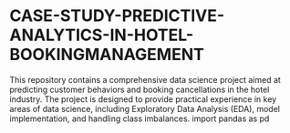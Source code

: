 # CASE-STUDY-PREDICTIVE-ANALYTICS-IN-HOTEL-BOOKINGMANAGEMENT
This repository contains a comprehensive data science project aimed at predicting customer behaviors and booking cancellations in the hotel industry. The project is designed to provide practical experience in key areas of data science, including Exploratory Data Analysis (EDA), model implementation, and handling class imbalances.
import pandas as pd













